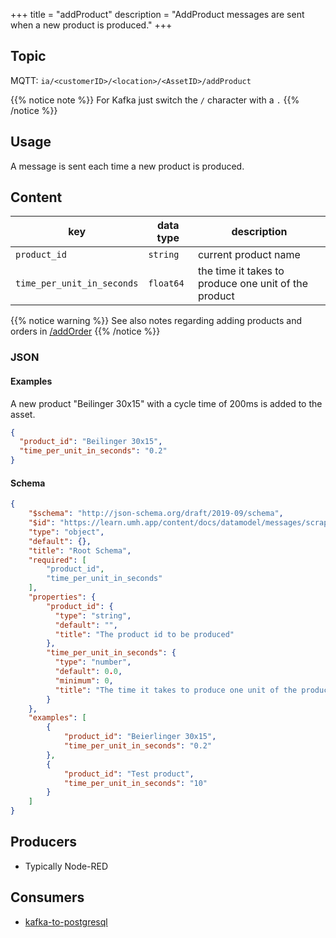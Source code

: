+++
title = "addProduct"
description = "AddProduct messages are sent when a new product is produced."
+++

## Topic

MQTT: ``ia/<customerID>/<location>/<AssetID>/addProduct``

{{% notice note %}}
For Kafka just switch the `/` character with a `.`
{{% /notice %}}

## Usage

A message is sent each time a new product is produced.

## Content

| key                        | data type | description                                          |
|----------------------------|-----------|------------------------------------------------------|
| `product_id`               | `string`  | current product name                                 |
| `time_per_unit_in_seconds` | `float64` | the time it takes to produce one unit of the product |


{{% notice warning %}}
See also notes regarding adding products and orders in [/addOrder](/docs/datamodel/messages/addorder)
{{% /notice %}}

### JSON

#### Examples

A new product "Beilinger 30x15" with a cycle time of 200ms is added to the asset.
```json
{
  "product_id": "Beilinger 30x15",
  "time_per_unit_in_seconds": "0.2"
}
```

#### Schema

```json
{
    "$schema": "http://json-schema.org/draft/2019-09/schema",
    "$id": "https://learn.umh.app/content/docs/datamodel/messages/scrapCount.json",
    "type": "object",
    "default": {},
    "title": "Root Schema",
    "required": [
        "product_id",
        "time_per_unit_in_seconds"
    ],
    "properties": {
        "product_id": {
          "type": "string",
          "default": "",
          "title": "The product id to be produced"
        },
        "time_per_unit_in_seconds": {
          "type": "number",
          "default": 0.0,
          "minimum": 0,
          "title": "The time it takes to produce one unit of the product"
        }
    },
    "examples": [
        {
            "product_id": "Beierlinger 30x15",
            "time_per_unit_in_seconds": "0.2"
        },
        {
            "product_id": "Test product",
            "time_per_unit_in_seconds": "10"
        }
    ]
}
```

## Producers

- Typically Node-RED

## Consumers

- [kafka-to-postgresql](/docs/core/kafka-to-postgresql)
